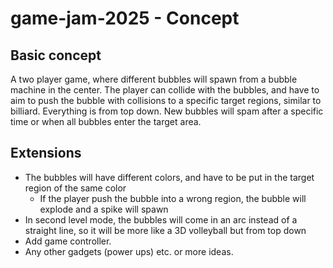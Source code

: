 # game-jam-2025 - Concept

## Basic concept
A two player game, where different bubbles will spawn from a bubble machine in the center. The player can collide with the bubbles, and have to aim to push the bubble with collisions to a specific target regions, similar to billiard. Everything is from top down. New bubbles will spam after a specific time or when all bubbles enter the target area.

## Extensions
- The bubbles will have different colors, and have to be put in the target region of the same color
	- If the player push the bubble into a wrong region, the bubble will explode and a spike will spawn
- In second level mode, the bubbles will come in an arc instead of a straight line, so it will be more like a 3D volleyball but from top down
- Add game controller.
- Any other gadgets (power ups) etc. or more ideas.
	